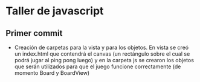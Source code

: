 # Taller de javascript
## Primer commit
- Creación de carpetas para la vista y para los objetos. En vista se creó un index.html que contendrá el canvas (un rectángulo sobre el 
cual se podrá jugar al ping pong luego) y en la carpeta js se crearon los objetos que serán utilizados para que el juego funcione
correctamente (de momento Board y BoardView)
